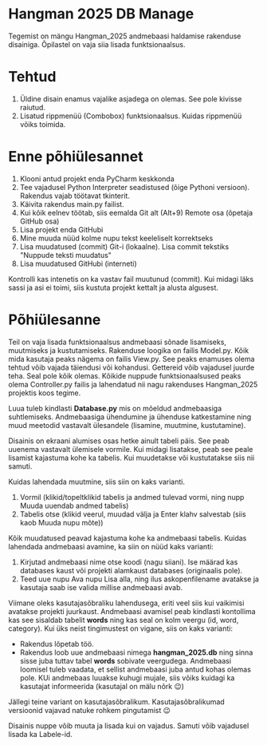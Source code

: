 # Hangman 2025 DB Manage

Tegemist on mängu Hangman_2025 andmebaasi haldamise rakenduse disainiga. Õpilastel on vaja siia lisada funktsionaalsus.

# Tehtud
1. Üldine disain enamus vajalike asjadega on olemas. See pole kivisse raiutud.
2. Lisatud rippmenüü (Combobox) funktsionaalsus. Kuidas rippmenüü võiks toimida.

# Enne põhiülesannet
1. Klooni antud projekt enda PyCharm keskkonda
2. Tee vajadusel Python Interpreter seadistused (õige Pythoni versioon). Rakendus vajab töötavat tkinterit.
3. Käivita rakendus main.py failist. 
4. Kui kõik eelnev töötab, siis eemalda Git alt (Alt+9) Remote osa (õpetaja GitHub osa)
5. Lisa projekt enda GitHubi
6. Mine muuda nüüd kolme nupu tekst keeleliselt korrektseks
7. Lisa muudatused (commit) Git-i (lokaalne). Lisa commit tekstiks "Nuppude teksti muudatus"
8. Lisa muudatused GitHubi (interneti)

Kontrolli kas intenetis on ka vastav fail muutunud (commit). Kui midagi läks sassi ja asi ei toimi, siis kustuta projekt
kettalt ja alusta algusest. 

# Põhiülesanne
Teil on vaja lisada funktsionaalsus andmebaasi sõnade lisamiseks, muutmiseks ja kustutamiseks. Rakenduse loogika on 
failis Model.py. Kõik mida kasutaja peaks nägema on failis View.py. See peaks enamuses olema tehtud võib vajada 
täiendusi või kohandusi. Gettereid võib vajadusel juurde teha. Seal pole kõik olemas. Kõikide nuppude funktsionaalsused
peaks olema Controller.py failis ja lahendatud nii nagu rakenduses Hangman_2025 projektis koos tegime.

Luua tuleb kindlasti **Database.py** mis on mõeldud andmebaasiga suhtlemiseks. Andmebaasiga ühendumine ja ühenduse 
katkestamine ning muud meetodid vastavalt ülesandele (lisamine, muutmine, kustutamine). 

Disainis on ekraani alumises osas hetke ainult tabeli päis. See peab uuenema vastavalt ülemisele vormile. Kui midagi 
lisatakse, peab see peale lisamist kajastuma kohe ka tabelis. Kui muudetakse või kustutatakse siis nii samuti. 

Kuidas lahendada muutmine, siis siin on kaks varianti. 
1. Vormil (klikid/topeltklikid tabelis ja andmed tulevad vormi, ning nupp Muuda uuendab andmed tabelis)
2. Tabelis otse (klikid veerul, muudad välja ja Enter klahv salvestab (siis kaob Muuda nupu mõte))

Kõik muudatused peavad kajastuma kohe ka andmebaasi tabelis. Kuidas lahendada andmebaasi avamine, ka siin on nüüd kaks 
varianti:
1. Kirjutad andmebaasi nime otse koodi (nagu siiani). Ise määrad kas databases kaust või projekti alamkaust databases 
(originaalis pole).
2. Teed uue nupu Ava nupu Lisa alla, ning ilus askopenfilename avatakse ja kasutaja saab ise valida millise andmebaasi 
avab.

Viimane oleks kasutajasõbraliku lahendusega, eriti veel siis kui vaikimisi avatakse projekti juurkaust. Andmebaasi 
avamisel peab kindlasti kontollima kas see sisaldab tabelit **words** ning kas seal on kolm veergu (id, word, category). 
Kui üks neist tingimustest on vigane, siis on kaks varianti:
* Rakendus lõpetab töö.
* Rakendus loob uue andmebaasi nimega **hangman_2025.db** ning sinna sisse juba tuttav tabel **words** sobivate 
veergudega. Andmebaasi loomisel tuleb vaadata, et sellist andmebaasi juba antud kohas olemas pole. KUi andmebaas luuakse 
kuhugi mujale, siis võiks kuidagi ka kasutajat informeerida (kasutajal on mälu nõrk :wink:) 

Jällegi teine variant on kasutajasõbralikum. Kasutajasõbralikumad versioonid vajavad natuke rohkem pingutamist :wink:

Disainis nuppe võib muuta ja lisada kui on vajadus. Samuti võib vajadusel lisada ka Labele-id.
